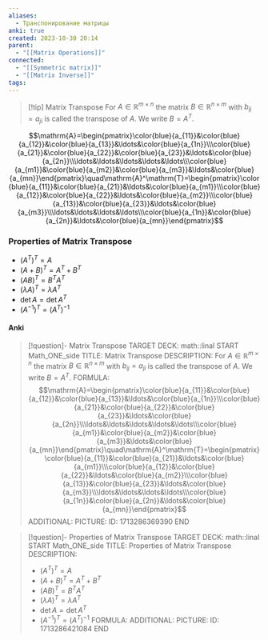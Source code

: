 ```yaml
---
aliases:
  - Транспонирование матрицы
anki: true
created: 2023-10-30 20:14
parent:
  - "[[Matrix Operations]]"
connected:
  - "[[Symmetric matrix]]"
  - "[[Matrix Inverse]]"
tags:
---
```


> [!tip] Matrix Transpose
For $A \in \mathbb{R}^{m \times n}$ the matrix $B \in \mathbb{R}^{n \times m}$ with $b_{ij} = a_{ji}$ is called the transpose of $A$. We write $B = A^T$.


$$\mathrm{A}=\begin{pmatrix}\color{blue}{a_{11}}&\color{blue}{a_{12}}&\color{blue}{a_{13}}&\ldots&\color{blue}{a_{1n}}\\\color{blue}{a_{21}}&\color{blue}{a_{22}}&\color{blue}{a_{23}}&\ldots&\color{blue}{a_{2n}}\\\ldots&\ldots&\ldots&\ldots&\ldots\\\color{blue}{a_{m1}}&\color{blue}{a_{m2}}&\color{blue}{a_{m3}}&\ldots&\color{blue}{a_{mn}}\end{pmatrix}\quad\mathrm{A}^\mathrm{T}=\begin{pmatrix}\color{blue}{a_{11}}&\color{blue}{a_{21}}&\ldots&\color{blue}{a_{m1}}\\\color{blue}{a_{12}}&\color{blue}{a_{22}}&\ldots&\color{blue}{a_{m2}}\\\color{blue}{a_{13}}&\color{blue}{a_{23}}&\ldots&\color{blue}{a_{m3}}\\\ldots&\ldots&\ldots&\ldots\\\color{blue}{a_{1n}}&\color{blue}{a_{2n}}&\ldots&\color{blue}{a_{mn}}\end{pmatrix}$$


### Properties of Matrix Transpose
-   $(A^{T})^{T}=A$
-   $(A+B)^{T}=A^{T}+B^{T}$
-   $(AB)^{T}=B^{T}A^{T}$
-   $(\lambda A)^{T}=\lambda A^{T}$
-   $\det A=\det A^{T}$
- $(A^{−1})^T=(A^T)^{−1}$


#### Anki
> [!question]- Matrix Transpose
TARGET DECK: math::linal
START
Math_ONE_side
TITLE: Matrix Transpose
DESCRIPTION: For $A \in \mathbb{R}^{m \times n}$ the matrix $B \in \mathbb{R}^{n \times m}$ with $b_{ij} = a_{ji}$ is called the transpose of $A$. We write $B = A^T$.
FORMULA: $$\mathrm{A}=\begin{pmatrix}\color{blue}{a_{11}}&\color{blue}{a_{12}}&\color{blue}{a_{13}}&\ldots&\color{blue}{a_{1n}}\\\color{blue}{a_{21}}&\color{blue}{a_{22}}&\color{blue}{a_{23}}&\ldots&\color{blue}{a_{2n}}\\\ldots&\ldots&\ldots&\ldots&\ldots\\\color{blue}{a_{m1}}&\color{blue}{a_{m2}}&\color{blue}{a_{m3}}&\ldots&\color{blue}{a_{mn}}\end{pmatrix}\quad\mathrm{A}^\mathrm{T}=\begin{pmatrix}\color{blue}{a_{11}}&\color{blue}{a_{21}}&\ldots&\color{blue}{a_{m1}}\\\color{blue}{a_{12}}&\color{blue}{a_{22}}&\ldots&\color{blue}{a_{m2}}\\\color{blue}{a_{13}}&\color{blue}{a_{23}}&\ldots&\color{blue}{a_{m3}}\\\ldots&\ldots&\ldots&\ldots\\\color{blue}{a_{1n}}&\color{blue}{a_{2n}}&\ldots&\color{blue}{a_{mn}}\end{pmatrix}$$
ADDITIONAL:
PICTURE:
ID: 1713286369390
END

> [!question]- Properties of Matrix Transpose
TARGET DECK: math::linal  
START
Math_ONE_side
TITLE: Properties of Matrix Transpose
DESCRIPTION: 
> -   $(A^{T})^{T}=A$
> -   $(A+B)^{T}=A^{T}+B^{T}$
> -   $(AB)^{T}=B^{T}A^{T}$
> -   $(\lambda A)^{T}=\lambda A^{T}$
> -   $\det A=\det A^{T}$
> - $(A^{−1})^T=(A^T)^{−1}$
FORMULA: 
ADDITIONAL:
PICTURE:
ID: 1713286421084
END